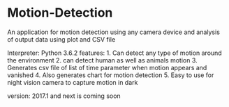 # Motion-Detection
An application for motion detection using any camera device and analysis of output data using plot and CSV file

Interpreter: Python 3.6.2
features: 1. Can detect any type of motion around the environment
          2. can detect human as well as animals motion
          3. Generates csv file of list of time parameter when motion appears and vanished
          4. Also generates chart for motion detection
          5. Easy to use for night vision camera to capture motion in dark

version: 2017.1 and next is coming soon
